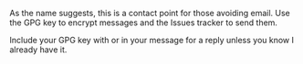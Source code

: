 As the name suggests, this is a contact point for those avoiding email.  Use the GPG key to encrypt messages and the Issues tracker to send them.

Include your GPG key with or in your message for a reply unless you know I already have it.
